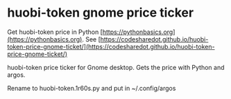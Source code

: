 # huobi-token gnome price ticker

Get huobi-token price in Python [https://pythonbasics.org](https://pythonbasics.org).
See [https://codesharedot.github.io/huobi-token-price-gnome-ticket/](https://codesharedot.github.io/huobi-token-price-gnome-ticket/)

huobi-token price ticker for Gnome desktop. Gets the price with Python and argos.

Rename to huobi-token.1r60s.py and put in ~/.config/argos
